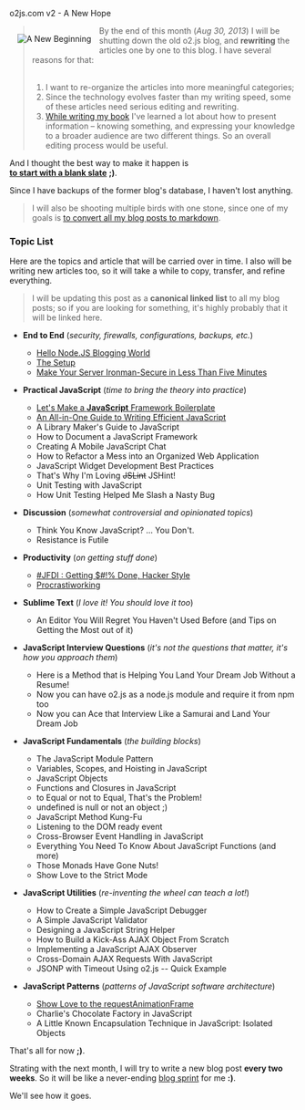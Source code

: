 o2js.com v2 - A New Hope



<img src="/assets/new-beginning.jpg" style="float:left;margin:1em" title="A New Beginning" />

> By the end of this month (*Aug 30, 2013*) I will be shutting down the old o2.js blog, and **rewriting** 
> the articles one by one to this blog. I have several reasons for that:<br>
> <br>
> 1. I want to re-organize the articles into more meaningful categories;<br>
> 2. Since the technology evolves faster than my writing speed, some of these articles need
> serious editing and rewriting.<br>
> 3. [While writing my book][jsiq] I've learned a
> lot about how to present information – knowing something, and expressing your knowledge to a broader audience are two different things. So an overall editing process
> would be useful.<br>

And I thought the best way to make it happen is<br> 
**[to start with a blank slate][tabula-rasa]** **;)**.

Since I have backups of the former blog's database, I haven't lost anything.

> I will also be shooting multiple birds with one stone, since one of my goals is [to convert all my blog posts to markdown][markdown].

[tabula-rasa]: http://en.wikipedia.org/wiki/Tabula_rasa
[jsiq]: http://o2js.com/interview-questions/
[markdown]: http://o2js.com/hello-node-js-blogging-world

<h3 id="topic-list">Topic List</h3>

Here are the topics and article that will be carried over in time. 
I also will be writing new articles too, so it will take a while to copy, transfer, and refine everything.

> I will be updating this post as a **canonical linked list** to all my blog posts; so if you are looking for something, it's highly probably that it will be linked here.

* **End to End** (*security, firewalls, configurations, backups, etc.*)
	* [Hello Node.JS Blogging World](http://o2js.com/hello-node-js-blogging-world)
	* [The Setup](http://o2js.com/the-setup)
	* [Make Your Server Ironman-Secure in Less Than Five Minutes](http://o2js.com/make-your-server-ironman-secure-in-less-than-five-minutes)

* **Practical JavaScript** (*time to bring the theory into practice*)
	* [Let's Make a **JavaScript** Framework Boilerplate](http://o2js.com/lets-make-a-javascript-framework-boilerplate)
	* [An All-in-One Guide to Writing Efficient JavaScript](http://o2js.com/an-all-in-one-guide-to-writing-efficient-javascript)
	* A Library Maker's Guide to JavaScript
	* How to Document a JavaScript Framework
	* Creating A Mobile JavaScript Chat
	* How to Refactor a Mess into an Organized Web Application
	* JavaScript Widget Development Best Practices
	* That's Why I'm Loving <strike>JSLint</strike> JSHint!
	* Unit Testing with JavaScript
	* How Unit Testing Helped Me Slash a Nasty Bug
* **Discussion** (*somewhat controversial and opinionated topics*)
	* Think You Know JavaScript? ... You Don't. 
	* Resistance is Futile
	
* **Productivity** (*on getting stuff done*)
	* [\#JFDI : Getting $\#!% Done, Hacker Style](http://o2js.com/jfdi-a-hackers-way-to-get-stuff-done)
	* [Procrastiworking](http://o2js.com/procrastiworking)

* **Sublime Text** (*I love it! You should love it too*)
	* An Editor You Will Regret You Haven't Used Before (and Tips on Getting the Most out of it)

* **JavaScript Interview Questions** (*it's not the questions that matter, it's how you approach them*)
	* Here is a Method that is Helping You Land Your Dream Job Without a Resume!
	* Now you can have o2.js as a node.js module and require it from npm too
	* Now you can Ace that Interview Like a Samurai and Land Your Dream Job

* **JavaScript Fundamentals** (*the building blocks*)
	* The JavaScript Module Pattern
	* Variables, Scopes, and Hoisting in JavaScript
	* JavaScript Objects
	* Functions and Closures in JavaScript
	* to Equal or not to Equal, That's the Problem!
	* undefined is null or not an object ;)
	* JavaScript Method Kung-Fu
	* Listening to the DOM ready event
	* Cross-Browser Event Handling in JavaScript
	* Everything You Need To Know About JavaScript Functions (and more)
	* Those Monads Have Gone Nuts!
	* Show Love to the Strict Mode

* **JavaScript Utilities** (*re-inventing the wheel can teach a lot!*)
	* How to Create a Simple JavaScript Debugger
	* A Simple JavaScript Validator
	* Designing a JavaScript String Helper
	* How to Build a Kick-Ass AJAX Object From Scratch
	* Implementing a JavaScript AJAX Observer
	* Cross-Domain AJAX Requests With JavaScript
	* JSONP with Timeout Using o2.js -- Quick Example

* **JavaScript Patterns** (*patterns of JavaScript software architecture*)
	* [Show Love to the requestAnimationFrame](http://o2js.com/show-love-to-requestanimationframe)
	* Charlie's Chocolate Factory in JavaScript
	* A Little Known Encapsulation Technique in JavaScript: Isolated Objects

That's all for now **;)**.

Strating with the next month, I will try to write a new blog post **every two weeks**. So it will be like a never-ending [blog sprint][scrum] for me **:)**.

We'll see how it goes.

[scrum]: http://en.wikipedia.org/wiki/Scrum_(software_development) 